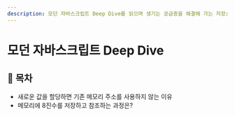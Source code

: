 ```yaml
---
description: 모던 자바스크립트 Deep Dive를 읽으며 생기는 궁금증을 해결해 가는 저장소입니다.
---
```


# 모던 자바스크립트 Deep Dive

## :whale2: 목차

* 새로운 값을 할당하면 기존 메모리 주소를 사용하지 않는 이유
* 메모리에 8진수를 저장하고 참조하는 과정은?